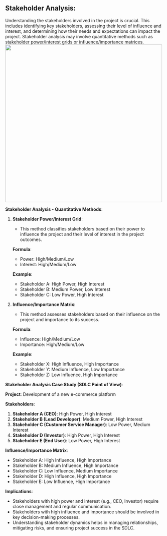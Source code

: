 ## Stakeholder Analysis: 
Understanding the stakeholders involved in the project is crucial. This includes identifying key stakeholders, assessing their level of influence and interest, and determining how their needs and expectations can impact the project. Stakeholder analysis may involve quantitative methods such as stakeholder power/interest grids or influence/importance matrices.
<img src=https://github.com/kmitsolution/SDLC/assets/84008107/e12ac965-d7f5-4e3a-810c-09571960c9f5 height=500 width=500 />

**Stakeholder Analysis - Quantitative Methods**:

1. **Stakeholder Power/Interest Grid**:
   - This method classifies stakeholders based on their power to influence the project and their level of interest in the project outcomes.

   **Formula**:
   - Power: High/Medium/Low
   - Interest: High/Medium/Low

   **Example**:
   - Stakeholder A: High Power, High Interest
   - Stakeholder B: Medium Power, Low Interest
   - Stakeholder C: Low Power, High Interest

2. **Influence/Importance Matrix**:
   - This method assesses stakeholders based on their influence on the project and importance to its success.

   **Formula**:
   - Influence: High/Medium/Low
   - Importance: High/Medium/Low

   **Example**:
   - Stakeholder X: High Influence, High Importance
   - Stakeholder Y: Medium Influence, Low Importance
   - Stakeholder Z: Low Influence, High Importance

**Stakeholder Analysis Case Study (SDLC Point of View)**:

**Project**: Development of a new e-commerce platform

**Stakeholders**:
1. **Stakeholder A (CEO)**: High Power, High Interest
2. **Stakeholder B (Lead Developer)**: Medium Power, High Interest
3. **Stakeholder C (Customer Service Manager)**: Low Power, Medium Interest
4. **Stakeholder D (Investor)**: High Power, High Interest
5. **Stakeholder E (End User)**: Low Power, High Interest

**Influence/Importance Matrix**:
- Stakeholder A: High Influence, High Importance
- Stakeholder B: Medium Influence, High Importance
- Stakeholder C: Low Influence, Medium Importance
- Stakeholder D: High Influence, High Importance
- Stakeholder E: Low Influence, High Importance

**Implications**:
- Stakeholders with high power and interest (e.g., CEO, Investor) require close management and regular communication.
- Stakeholders with high influence and importance should be involved in key decision-making processes.
- Understanding stakeholder dynamics helps in managing relationships, mitigating risks, and ensuring project success in the SDLC.
